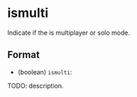 # ismulti

Indicate if the is multiplayer or solo mode.

## Format

* (boolean) `ismulti`:

TODO: description.

